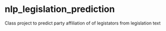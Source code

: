 # nlp_legislation_prediction
Class project to predict party affiliation of of legistators from legislation text
